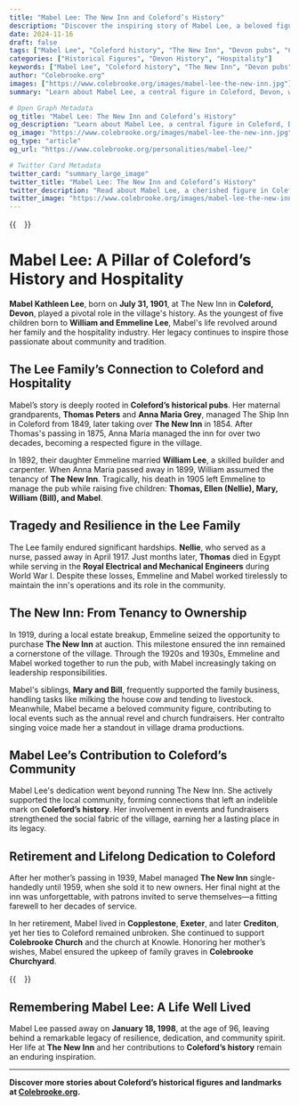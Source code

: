 ```yaml
---
title: "Mabel Lee: The New Inn and Coleford’s History"
description: "Discover the inspiring story of Mabel Lee, a beloved figure in Coleford, Devon, whose life at The New Inn shaped the village's history and community."
date: 2024-11-16
draft: false
tags: ["Mabel Lee", "Coleford history", "The New Inn", "Devon pubs", "Colebrooke Church", "historical figures in Devon"]
categories: ["Historical Figures", "Devon History", "Hospitality"]
keywords: ["Mabel Lee", "Coleford history", "The New Inn", "Devon pubs", "Colebrooke Church", "historical figures in Devon"]
author: "Colebrooke.org"
images: ["https://www.colebrooke.org/images/mabel-lee-the-new-inn.jpg"]
summary: "Learn about Mabel Lee, a central figure in Coleford, Devon, whose family legacy at The New Inn played a vital role in the village's history."

# Open Graph Metadata
og_title: "Mabel Lee: The New Inn and Coleford’s History"
og_description: "Learn about Mabel Lee, a central figure in Coleford, Devon, whose family legacy at The New Inn played a vital role in the village's history."
og_image: "https://www.colebrooke.org/images/mabel-lee-the-new-inn.jpg"
og_type: "article"
og_url: "https://www.colebrooke.org/personalities/mabel-lee/"

# Twitter Card Metadata
twitter_card: "summary_large_image"
twitter_title: "Mabel Lee: The New Inn and Coleford’s History"
twitter_description: "Read about Mabel Lee, a cherished figure in Coleford, Devon, who contributed to the village’s rich history through her work at The New Inn."
twitter_image: "https://www.colebrooke.org/images/mabel-lee-the-new-inn.jpg"
---
```

{{<image float="right" width="15em" frame="true" caption="Mabel, Mary & Bill Lee with their Mother" src="img/mabel-lee-family.jpg" >}}
# Mabel Lee: A Pillar of Coleford’s History and Hospitality

**Mabel Kathleen Lee**, born on **July 31, 1901**, at The New Inn in **Coleford, Devon**, played a pivotal role in the village's history. As the youngest of five children born to **William and Emmeline Lee**, Mabel's life revolved around her family and the hospitality industry. Her legacy continues to inspire those passionate about community and tradition.

## The Lee Family’s Connection to Coleford and Hospitality

Mabel’s story is deeply rooted in **Coleford’s historical pubs**. Her maternal grandparents, **Thomas Peters** and **Anna Maria Grey**, managed The Ship Inn in Coleford from 1849, later taking over **The New Inn** in 1854. After Thomas's passing in 1875, Anna Maria managed the inn for over two decades, becoming a respected figure in the village.

In 1892, their daughter Emmeline married **William Lee**, a skilled builder and carpenter. When Anna Maria passed away in 1899, William assumed the tenancy of **The New Inn**. Tragically, his death in 1905 left Emmeline to manage the pub while raising five children: **Thomas, Ellen (Nellie), Mary, William (Bill), and Mabel**.

## Tragedy and Resilience in the Lee Family

The Lee family endured significant hardships. **Nellie**, who served as a nurse, passed away in April 1917. Just months later, **Thomas** died in Egypt while serving in the **Royal Electrical and Mechanical Engineers** during World War I. Despite these losses, Emmeline and Mabel worked tirelessly to maintain the inn's operations and its role in the community.

## The New Inn: From Tenancy to Ownership

In 1919, during a local estate breakup, Emmeline seized the opportunity to purchase **The New Inn** at auction. This milestone ensured the inn remained a cornerstone of the village. Through the 1920s and 1930s, Emmeline and Mabel worked together to run the pub, with Mabel increasingly taking on leadership responsibilities.

Mabel's siblings, **Mary and Bill**, frequently supported the family business, handling tasks like milking the house cow and tending to livestock. Meanwhile, Mabel became a beloved community figure, contributing to local events such as the annual revel and church fundraisers. Her contralto singing voice made her a standout in village drama productions.

## Mabel Lee’s Contribution to Coleford’s Community

Mabel Lee's dedication went beyond running The New Inn. She actively supported the local community, forming connections that left an indelible mark on **Coleford’s history**. Her involvement in events and fundraisers strengthened the social fabric of the village, earning her a lasting place in its legacy.

## Retirement and Lifelong Dedication to Coleford

After her mother’s passing in 1939, Mabel managed **The New Inn** single-handedly until 1959, when she sold it to new owners. Her final night at the inn was unforgettable, with patrons invited to serve themselves—a fitting farewell to her decades of service.

In her retirement, Mabel lived in **Copplestone**, **Exeter**, and later **Crediton**, yet her ties to Coleford remained unbroken. She continued to support **Colebrooke Church** and the church at Knowle. Honoring her mother’s wishes, Mabel ensured the upkeep of family graves in **Colebrooke Churchyard**.

{{<image float="right" width="15em" frame="true" caption="Mabel Lee & Neville Enderson" src="img/mabel-and-me.jpg" >}}

## Remembering Mabel Lee: A Life Well Lived

Mabel Lee passed away on **January 18, 1998**, at the age of 96, leaving behind a remarkable legacy of resilience, dedication, and community spirit. Her life at **The New Inn** and her contributions to **Coleford’s history** remain an enduring inspiration.

---

**Discover more stories about Coleford’s historical figures and landmarks at [Colebrooke.org](https://www.colebrooke.org/personalities/).**

